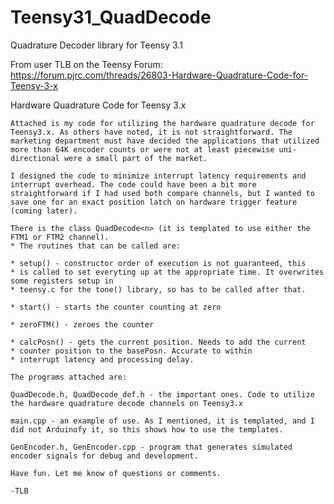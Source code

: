 # Teensy31_QuadDecode
Quadrature Decoder library for Teensy 3.1 

From user TLB on the Teensy Forum:
https://forum.pjrc.com/threads/26803-Hardware-Quadrature-Code-for-Teensy-3-x

 Hardware Quadrature Code for Teensy 3.x

    Attached is my code for utilizing the hardware quadrature decode for Teensy3.x. As others have noted, it is not straightforward. The marketing department must have decided the applications that utilized more than 64K encoder counts or were not at least piecewise uni-directional were a small part of the market.

    I designed the code to minimize interrupt latency requirements and interrupt overhead. The code could have been a bit more straightforward if I had used both compare channels, but I wanted to save one for an exact position latch on hardware trigger feature (coming later).

    There is the class QuadDecode<n> (it is templated to use either the FTM1 or FTM2 channel).
    * The routines that can be called are:

    * setup() - constructor order of execution is not guaranteed, this
    * is called to set everyting up at the appropriate time. It overwrites some registers setup in
    * teensy.c for the tone() library, so has to be called after that.

    * start() - starts the counter counting at zero

    * zeroFTM() - zeroes the counter

    * calcPosn() - gets the current position. Needs to add the current
    * counter position to the basePosn. Accurate to within
    * interrupt latency and processing delay.

    The programs attached are:

    QuadDecode.h, QuadDecode_def.h - the important ones. Code to utilize the hardware quadrature decode channels on Teensy3.x

    main.cpp - an example of use. As I mentioned, it is templated, and I did not Arduinofy it, so this shows how to use the templates.

    GenEncoder.h, GenEncoder.cpp - program that generates simulated encoder signals for debug and development.

    Have fun. Let me know of questions or comments.

    -TLB
